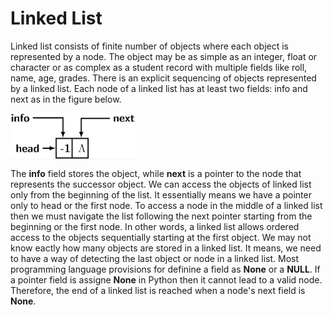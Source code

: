 # Linked List

Linked list consists of finite number of objects where each object is represented by a node. The object may be as simple as an integer,
float or character or as complex as a student record with multiple fields like roll, name, age, grades. There is an explicit sequencing 
of objects represented by a linked list. Each node of a linked list has at least two fields: info and
next as in the figure below. 

<img src="./header_node.png" width="200" align="center">

The <b>info</b> field stores the object, while <b>next</b> is a pointer to the node that represents the successor object. We can 
access the objects of linked list only from the beginning of the list. It essentially means we have a pointer only to head or the first
node. To access a node in the middle of a linked list then we must navigate the list following the next pointer starting from the 
beginning or the first node. In other words, a linked list allows ordered access to the objects sequentially starting at the first
object. We may not know eactly how many objects are stored in a linked list. It means, we need to have a way of detecting the last 
object or node in a linked list. Most programming language provisions for definine a field as <b>None</b> or a <b>NULL</b>. If a
pointer field is assigne <b>None</b> in Python then it cannot lead to a valid node. Therefore, the end of a linked list is reached
when a node's next field is <b>None</b>.

 
